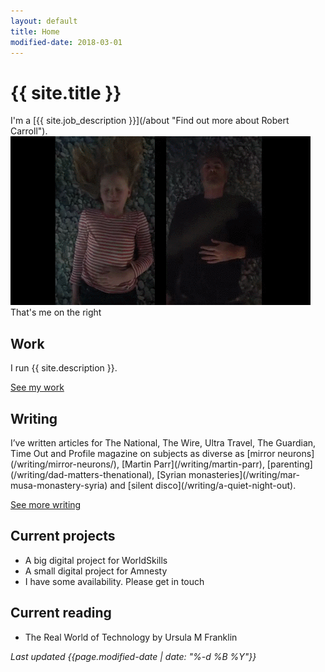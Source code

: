 ```yaml
---
layout: default
title: Home
modified-date: 2018-03-01
---
```

<h1 class="page-heading-caps extra-top-padding">{{ site.title }}</h1>
I'm a [{{ site.job_description }}](/about "Find out more about Robert Carroll").

<img src="/images/bill-viola-workshop.gif" alt="Image showing me and my daughter re-enacting The Dreamers by Bill Viola">

<figcaption class="tr">That's me on the right</figcaption>

<h2 class="page-heading-caps">Work</h2>
I run {{ site.description }}.

[See my work](/work "See some of Robert Carroll's work")

<h2 class="page-heading-caps">Writing</h2>
I’ve written articles for The National, The Wire, Ultra Travel, The Guardian, Time Out and Profile magazine on subjects as diverse as [mirror neurons](/writing/mirror-neurons/), [Martin Parr](/writing/martin-parr), [parenting](/writing/dad-matters-thenational), [Syrian monasteries](/writing/mar-musa-monastery-syria) and [silent disco](/writing/a-quiet-night-out).

[See more writing](/writing "See more of Robert Carroll's writing")

<h2 class="page-heading-caps">Current projects</h2>
<ul class="home__list">
  <li>A big digital project for WorldSkills</li>
  <li>A small digital project for Amnesty</li>
  <li>I have some availability. Please get in touch</li>
</ul>

<h2 class="page-heading-caps">Current reading</h2>
<ul class="home__list">
  <li>The Real World of Technology by Ursula M Franklin</li>
</ul>

<div class="extra-top-padding">
  <em class="zeta">Last updated {{page.modified-date | date: "%-d %B %Y"}}</em>
</div>
